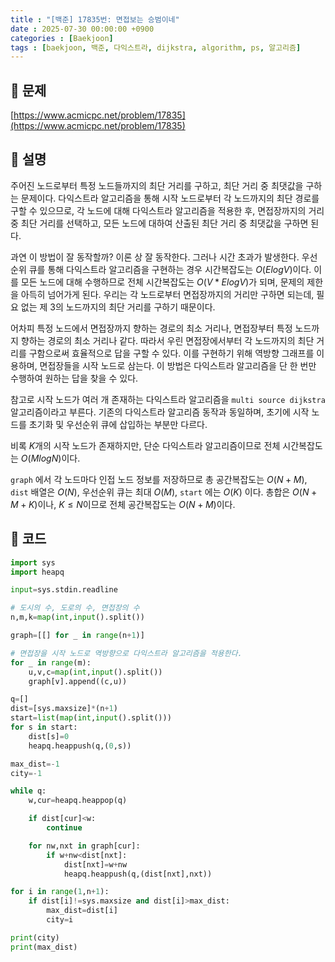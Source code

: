 ```yaml
---
title : "[백준] 17835번: 면접보는 승범이네"
date : 2025-07-30 00:00:00 +0900
categories : [Baekjoon]
tags : [baekjoon, 백준, 다익스트라, dijkstra, algorithm, ps, 알고리즘]
---
```


## 📌 문제

[https://www.acmicpc.net/problem/17835](https://www.acmicpc.net/problem/17835)

## 📌 설명

주어진 노드로부터 특정 노드들까지의 최단 거리를 구하고, 최단 거리 중 최댓값을 구하는 문제이다. 다익스트라 알고리즘을 통해 시작 노드로부터 각 노드까지의 최단 경로를 구할 수 있으므로, 각 노드에 대해 다익스트라 알고리즘을 적용한 후, 면접장까지의 거리 중 최단 거리를 선택하고, 모든 노드에 대하여 산출된 최단 거리 중 최댓값을 구하면 된다.

과연 이 방법이 잘 동작할까? 이론 상 잘 동작한다. 그러나 시간 초과가 발생한다. 우선순위 큐를 통해 다익스트라 알고리즘을 구현하는 경우 시간복잡도는 $O(ElogV)$이다. 이를 모든 노드에 대해 수행하므로 전체 시간복잡도는 $O(V*ElogV)$가 되며, 문제의 제한을 아득히 넘어가게 된다. 우리는 각 노드로부터 면접장까지의 거리만 구하면 되는데, 필요 없는 제 3의 노드까지의 최단 거리를 구하기 때문이다.

어차피 특정 노드에서 면접장까지 향하는 경로의 최소 거리나, 면접장부터 특정 노드까지 향하는 경로의 최소 거리나 같다. 따라서 우린 면접장에서부터 각 노드까지의 최단 거리를 구함으로써 효율적으로 답을 구할 수 있다. 이를 구현하기 위해 역방향 그래프를 이용하며, 면접장들을 시작 노드로 삼는다. 이 방법은 다익스트라 알고리즘을 단 한 번만 수행하여 원하는 답을 찾을 수 있다.

참고로 시작 노드가 여러 개 존재하는 다익스트라 알고리즘을 `multi source dijkstra` 알고리즘이라고 부른다. 기존의 다익스트라 알고리즘 동작과 동일하며, 초기에 시작 노드를 초기화 및 우선순위 큐에 삽입하는 부분만 다르다.

비록 $K$개의 시작 노드가 존재하지만, 단순 다익스트라 알고리즘이므로 전체 시간복잡도는 $O(MlogN)$이다.

`graph` 에서 각 노드마다 인접 노드 정보를 저장하므로 총 공간복잡도는 $O(N+M)$, `dist` 배열은 $O(N)$, 우선순위 큐는 최대 $O(M)$, `start` 에는 $O(K)$ 이다. 총합은 $O(N+M+K)$이나, $K \leq N$이므로 전체 공간복잡도는 $O(N+M)$이다.

## 📌 코드

```python
import sys
import heapq

input=sys.stdin.readline

# 도시의 수, 도로의 수, 면접장의 수
n,m,k=map(int,input().split())

graph=[[] for _ in range(n+1)]

# 면접장을 시작 노드로 역방향으로 다익스트라 알고리즘을 적용한다.
for _ in range(m):
    u,v,c=map(int,input().split())
    graph[v].append((c,u))

q=[]
dist=[sys.maxsize]*(n+1)
start=list(map(int,input().split()))
for s in start:
    dist[s]=0
    heapq.heappush(q,(0,s))

max_dist=-1
city=-1

while q:
    w,cur=heapq.heappop(q)

    if dist[cur]<w:
        continue

    for nw,nxt in graph[cur]:
        if w+nw<dist[nxt]:
            dist[nxt]=w+nw
            heapq.heappush(q,(dist[nxt],nxt))

for i in range(1,n+1):
    if dist[i]!=sys.maxsize and dist[i]>max_dist:
        max_dist=dist[i]
        city=i

print(city)
print(max_dist)

```